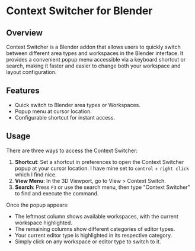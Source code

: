 # Context Switcher for Blender

## Overview
Context Switcher is a Blender addon that allows users to quickly switch between different area types and workspaces in the Blender interface. It provides a convenient popup menu accessible via a keyboard shortcut or search, making it faster and easier to change both your workspace and layout configuration.

## Features
- Quick switch to Blender area types or Workspaces.
- Popup menu at cursor location.
- Configurable shortcut for instant access.

## Usage
There are three ways to access the Context Switcher:

1. **Shortcut**: Set a shortcut in preferences to open the Context Switcher popup at your cursor location. I have mine set to `control` + `right click` which I find nice.
2. **View Menu**: In the 3D Viewport, go to View > Context Switch.
3. **Search**: Press `F3` or use the search menu, then type "Context Switcher" to find and execute the command.

Once the popup appears:
- The leftmost column shows available workspaces, with the current workspace highlighted.
- The remaining columns show different categories of editor types.
- Your current editor type is highlighted in its respective category.
- Simply click on any workspace or editor type to switch to it.
